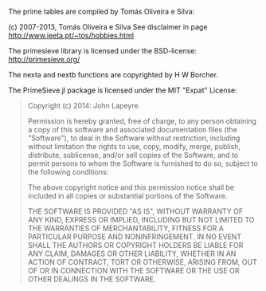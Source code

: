 The prime tables are compiled by Tomás Oliveira e Silva:

(c) 2007-2013, Tomás Oliveira e Silva
See disclaimer in page
http://www.ieeta.pt/~tos/hobbies.html

The primesieve library is licensed under the BSD-license:
http://primesieve.org/

The nexta and nextb functions are copyrighted by H W Borcher.

The PrimeSieve.jl package is licensed under the MIT "Expat" License:

> Copyright (c) 2014: John Lapeyre.
>
> Permission is hereby granted, free of charge, to any person obtaining
> a copy of this software and associated documentation files (the
> "Software"), to deal in the Software without restriction, including
> without limitation the rights to use, copy, modify, merge, publish,
> distribute, sublicense, and/or sell copies of the Software, and to
> permit persons to whom the Software is furnished to do so, subject to
> the following conditions:
>
> The above copyright notice and this permission notice shall be
> included in all copies or substantial portions of the Software.
>
> THE SOFTWARE IS PROVIDED "AS IS", WITHOUT WARRANTY OF ANY KIND,
> EXPRESS OR IMPLIED, INCLUDING BUT NOT LIMITED TO THE WARRANTIES OF
> MERCHANTABILITY, FITNESS FOR A PARTICULAR PURPOSE AND NONINFRINGEMENT.
> IN NO EVENT SHALL THE AUTHORS OR COPYRIGHT HOLDERS BE LIABLE FOR ANY
> CLAIM, DAMAGES OR OTHER LIABILITY, WHETHER IN AN ACTION OF CONTRACT,
> TORT OR OTHERWISE, ARISING FROM, OUT OF OR IN CONNECTION WITH THE
> SOFTWARE OR THE USE OR OTHER DEALINGS IN THE SOFTWARE.
